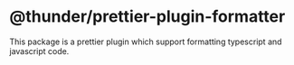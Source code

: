 # @thunder/prettier-plugin-formatter

This package is a prettier plugin which support formatting typescript and javascript code.
